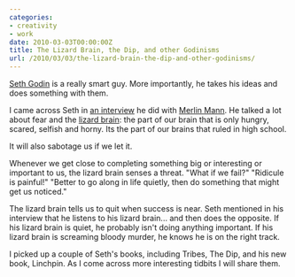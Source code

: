 ```yaml
---
categories:
- creativity
- work
date: 2010-03-03T00:00:00Z
title: The Lizard Brain, the Dip, and other Godinisms
url: /2010/03/03/the-lizard-brain-the-dip-and-other-godinisms/
---
```


[Seth Godin](http://sethgodin.typepad.com/) is a really smart guy. More importantly, he takes his ideas and does something with them.

I came across Seth in [an interview](http://www.43folders.com/2010/01/26/godin-linchpin) he did with [Merlin Mann](http://43folders.com). He talked a lot about fear and the [lizard brain](http://en.wikipedia.org/wiki/Lizard_brain): the part of our brain that is only hungry, scared, selfish and horny. Its the part of our brains that ruled in high school.

It will also sabotage us if we let it.

Whenever we get close to completing something big or interesting or important to us, the lizard brain senses a threat. "What if we fail?" "Ridicule is painful!" "Better to go along in life quietly, then do something that might get us noticed."

The lizard brain tells us to quit when success is near. Seth mentioned in his interview that he listens to his lizard brain... and then does the opposite. If his lizard brain is quiet, he probably isn't doing anything important. If his lizard brain is screaming bloody murder, he knows he is on the right track.

I picked up a couple of Seth's books, including Tribes, The Dip, and his new book, Linchpin. As I come across more interesting tidbits I will share them.

